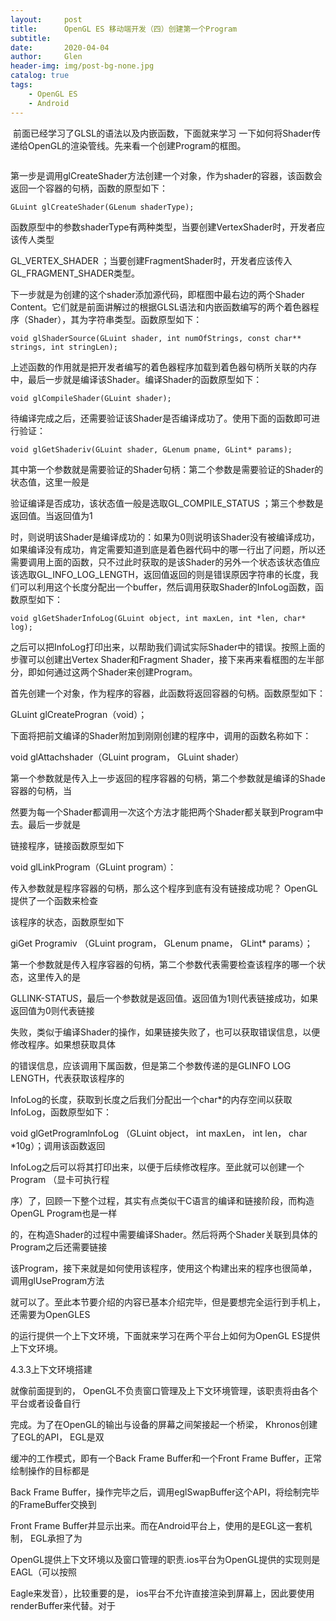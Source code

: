 ```yaml
---
layout:     post
title:      OpenGL ES 移动端开发（四）创建第一个Program
subtitle:   
date:       2020-04-04
author:     Glen
header-img: img/post-bg-none.jpg
catalog: true
tags:
    - OpenGL ES
    - Android
---
```


​	前面已经学习了GLSL的语法以及内嵌函数，下面就来学习 一下如何将Shader传递给OpenGL的渲染管线。先来看一个创建Program的框图。 

![]()

​	第一步是调用glCreateShader方法创建一个对象，作为shader的容器，该函数会返回一个容器的句柄，函数的原型如下：

```
GLuint glCreateShader(GLenum shaderType);
```

​	函数原型中的参数shaderType有两种类型，当要创建VertexShader时，开发者应该传人类型

GL_VERTEX_SHADER ；当要创建FragmentShader时，开发者应该传入GL_FRAGMENT_SHADER类型。

下一步就是为创建的这个shader添加源代码，即框图中最右边的两个Shader Content。它们就是前面讲解过的根据GLSL语法和内嵌函数编写的两个着色器程序（Shader），其为字符串类型。函数原型如下：

```
void glShaderSource(GLuint shader, int numOfStrings, const char** strings, int stringLen);
```

​	上述函数的作用就是把开发者编写的着色器程序加载到着色器句柄所关联的内存中，最后一步就是编译该Shader。编译Shader的函数原型如下：

```
void glCompileShader(GLuint shader);
```

​	待编译完成之后，还需要验证该Shader是否编译成功了。使用下面的函数即可进行验证：

```
void glGetShaderiv(GLuint shader, GLenum pname, GLint* params);
```

​	其中第一个参数就是需要验证的Shader句柄：第二个参数是需要验证的Shader的状态值，这里一般是

验证编译是否成功，该状态值一般是选取GL_COMPILE_STATUS ；第三个参数是返回值。当返回值为1

时，则说明该Shader是编译成功的：如果为0则说明该Shader没有被编译成功，如果编译没有成功，肯定需要知道到底是着色器代码中的哪一行出了问题，所以还需要调用上面的函数，只不过此时获取的是该Shader的另外一个状态该状态值应该选取GL_INFO_LOG_LENGTH，返回值返回的则是错误原因字符串的长度，我们可以利用这个长度分配出一个buffer，然后调用获取Shader的InfoLog函数，函数原型如下：

```
void glGetShaderInfoLog(GLuint object, int maxLen, int *len, char* log);
```

​	之后可以把InfoLog打印出来，以帮助我们调试实际Shader中的错误。按照上面的步骤可以创建出Vertex Shader和Fragment Shader，接下来再来看框图的左半部分，即如何通过这两个Shader来创建Program。

​	首先创建一个对象，作为程序的容器，此函数将返回容器的句柄。函数原型如下：

GLuint glCreateProgran（void）；

下面将把前文编译的Shader附加到刚刚创建的程序中，调用的函数名称如下：

void glAttachshader（GLuint program， GLuint shader）

第一个参数就是传入上一步返回的程序容器的句柄，第二个参数就是编译的Shade容器的句柄，当

然要为每一个Shader都调用一次这个方法才能把两个Shader都关联到Program中去。最后一步就是

链接程序，链接函数原型如下

void glLinkProgram（GLuint program）：

传入参数就是程序容器的句柄，那么这个程序到底有没有链接成功呢？ OpenGL提供了一个函数来检查

该程序的状态，函数原型如下

giGet Programiv （GLuint program， GLenum pname， GLint*  params）；

第一个参数就是传入程序容器的句柄，第二个参数代表需要检查该程序的哪一个状态，这里传入的是

GLLINK-STATUS，最后一个参数就是返回值。返回值为1则代表链接成功，如果返回值为0则代表链接

失败，类似于编译Shader的操作，如果链接失败了，也可以获取错误信息，以便修改程序。如果想获取具体

的错误信息，应该调用下属函数，但是第二个参数传递的是GLINFO LOG LENGTH，代表获取该程序的

InfoLog的长度，获取到长度之后我们分配出一个char*的内存空间以获取InfoLog，函数原型如下：

void glGetProgramlnfoLog （GLuint object， int maxLen， int len，  char *10g）；调用该函数返回

InfoLog之后可以将其打印出来，以便于后续修改程序。至此就可以创建一个Program （显卡可执行程

序）了，回顾一下整个过程，其实有点类似干C语言的编译和链接阶段，而构造OpenGL Program也是一样

的，在构造Shader的过程中需要编译Shader。然后将两个Shader关联到具体的Program之后还需要链接

该Program，接下来就是如何使用该程序，使用这个构建出来的程序也很简单，调用glUseProgram方法

就可以了。至此本节要介绍的内容已基本介绍完毕，但是要想完全运行到手机上，还需要为OpenGLES

的运行提供一个上下文环境，下面就来学习在两个平台上如何为OpenGL ES提供上下文环境。

4.3.3上下文环境搭建

就像前面提到的， OpenGL不负责窗口管理及上下文环境管理，该职责将由各个平台或者设备自行

完成。为了在OpenGL的输出与设备的屏幕之间架接起一个桥梁， Khronos创建了EGL的API， EGL是双

缓冲的工作模式，即有一个Back Frame Buffer和一个Front Frame  Buffer，正常绘制操作的目标都是

Back Frame  Buffer，操作完毕之后，调用eglSwapBuffer这个API，将绘制完毕的FrameBuffer交换到

Front Frame Buffer并显示出来。而在Android平台上，使用的是EGL这一套机制， EGL承担了为

OpenGL提供上下文环境以及窗口管理的职责.ios平台为OpenGL提供的实现则是EAGL（可以按照

Eagle来发音），比较重要的是， ios平台不允许直接渲染到屏幕上，因此要使用renderBuffer来代替。对于